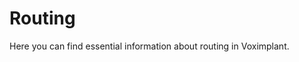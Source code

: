 <!-- vox.description: Learn about routing in Voximplant. -->
<!-- vox.rank: 4 -->
<!-- vox.filters: isAudio,isVideo,isMessaging,isOmnichannel -->
# Routing
Here you can find essential information about routing in Voximplant.